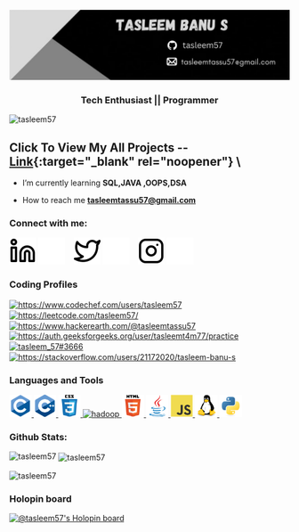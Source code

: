 ![Header Image- Tasleem Banu S](frent.png)

<h3 align="center">Tech Enthusiast || Programmer </h3>


<p align="left"> <img src="https://komarev.com/ghpvc/?username=tasleem57&label=Profile%20views&color=0e75b6&style=flat" alt="tasleem57" /> </p>

## Click To View My All Projects -- [Link][Link1]{:target="_blank" rel="noopener"} \
[Link1]: https://tasleem57.github.io/Projects--List///

- I’m currently learning **SQL,JAVA ,OOPS,DSA**

- How to reach me **tasleemtassu57@gmail.com**

### Connect with me:
[![website](./img/linkedin-light.svg)](https://www.linkedin.com/in/tasleem-banu-s-924858236/#gh-light-mode-only)
[![website](./img/linkedin-dark.svg)](https://www.linkedin.com/in/tasleem-banu-s-924858236/#gh-dark-mode-only)
&nbsp;&nbsp;
[![website](./img/twitter-light.svg)](https://twitter.com/57Tasleem#gh-light-mode-only)
[![website](./img/twitter-dark.svg)](https://twitter.com/57Tasleem#gh-dark-mode-only)
&nbsp;&nbsp;
[![website](./img/instagram-light.svg)](#gh-light-mode-only)
[![website](./img/instagram-dark.svg)](#gh-dark-mode-only)


<h3 align="left">Coding Profiles </h3>
<p align="left">
<a href="https://www.codechef.com/users/https://www.codechef.com/users/tasleem57" target="blank"><img align="center" src="https://cdn.jsdelivr.net/npm/simple-icons@3.1.0/icons/codechef.svg" alt="https://www.codechef.com/users/tasleem57" height="30" width="40" /></a>
<a href="https://www.leetcode.com/https://leetcode.com/tasleem57/" target="blank"><img align="center" src="https://raw.githubusercontent.com/rahuldkjain/github-profile-readme-generator/master/src/images/icons/Social/leet-code.svg" alt="https://leetcode.com/tasleem57/" height="30" width="40" /></a>
<a href="https://www.hackerearth.com/https://www.hackerearth.com/@tasleemtassu57" target="blank"><img align="center" src="https://raw.githubusercontent.com/rahuldkjain/github-profile-readme-generator/master/src/images/icons/Social/hackerearth.svg" alt="https://www.hackerearth.com/@tasleemtassu57" height="30" width="40" /></a>
<a href="https://auth.geeksforgeeks.org/user/https://auth.geeksforgeeks.org/user/tasleemt4m77/practice" target="blank"><img align="center" src="https://raw.githubusercontent.com/rahuldkjain/github-profile-readme-generator/master/src/images/icons/Social/geeks-for-geeks.svg" alt="https://auth.geeksforgeeks.org/user/tasleemt4m77/practice" height="30" width="40" /></a>
<a href="https://discord.gg/tasleem_57#3666" target="blank"><img align="center" src="https://raw.githubusercontent.com/rahuldkjain/github-profile-readme-generator/master/src/images/icons/Social/discord.svg" alt="tasleem_57#3666" height="30" width="40" /></a>
<a href="https://stackoverflow.com/users/https://stackoverflow.com/users/21172020/tasleem-banu-s" target="blank"><img align="center" src="https://raw.githubusercontent.com/rahuldkjain/github-profile-readme-generator/master/src/images/icons/Social/stack-overflow.svg" alt="https://stackoverflow.com/users/21172020/tasleem-banu-s" height="30" width="40" /></a>
</p>

<h3 align="left">Languages and Tools </h3>
<p align="left"> <a href="https://www.cprogramming.com/" target="_blank" rel="noreferrer"> <img src="https://raw.githubusercontent.com/devicons/devicon/master/icons/c/c-original.svg" alt="c" width="40" height="40"/> </a> <a href="https://www.w3schools.com/cpp/" target="_blank" rel="noreferrer"> <img src="https://raw.githubusercontent.com/devicons/devicon/master/icons/cplusplus/cplusplus-original.svg" alt="cplusplus" width="40" height="40"/> </a> <a href="https://www.w3schools.com/css/" target="_blank" rel="noreferrer"> <img src="https://raw.githubusercontent.com/devicons/devicon/master/icons/css3/css3-original-wordmark.svg" alt="css3" width="40" height="40"/> </a> <a href="https://hadoop.apache.org/" target="_blank" rel="noreferrer"> <img src="https://www.vectorlogo.zone/logos/apache_hadoop/apache_hadoop-icon.svg" alt="hadoop" width="40" height="40"/> </a> <a href="https://www.w3.org/html/" target="_blank" rel="noreferrer"> <img src="https://raw.githubusercontent.com/devicons/devicon/master/icons/html5/html5-original-wordmark.svg" alt="html5" width="40" height="40"/> </a> <a href="https://www.java.com" target="_blank" rel="noreferrer"> <img src="https://raw.githubusercontent.com/devicons/devicon/master/icons/java/java-original.svg" alt="java" width="40" height="40"/> </a> <a href="https://developer.mozilla.org/en-US/docs/Web/JavaScript" target="_blank" rel="noreferrer"> <img src="https://raw.githubusercontent.com/devicons/devicon/master/icons/javascript/javascript-original.svg" alt="javascript" width="40" height="40"/> </a> <a href="https://www.linux.org/" target="_blank" rel="noreferrer"> <img src="https://raw.githubusercontent.com/devicons/devicon/master/icons/linux/linux-original.svg" alt="linux" width="40" height="40"/> </a> <a href="https://www.python.org" target="_blank" rel="noreferrer"> <img src="https://raw.githubusercontent.com/devicons/devicon/master/icons/python/python-original.svg" alt="python" width="40" height="40"/> </a> </p>

### Github Stats:
<!--
<img alt="tasleem57's Activity Graph" src="https://activity-graph.herokuapp.com/graph?username=tasleem57=react-dark&area=true" width="100%">
-->
<p><img align="left" src="https://github-readme-stats.vercel.app/api/top-langs?username=tasleem57&show_icons=true&locale=en&layout=compact" alt="tasleem57" /></p>

<p>&nbsp;<img align="center" src="https://github-readme-stats.vercel.app/api?username=tasleem57&show_icons=true&locale=en" alt="tasleem57" /></p>

<p><img align="center" src="https://github-readme-streak-stats.herokuapp.com/?user=tasleem57&" alt="tasleem57" /></p>

### Holopin board

[![@tasleem57's Holopin board](https://holopin.io/api/user/board?user=tasleem57)](https://www.holopin.io/@tasleem57#)
